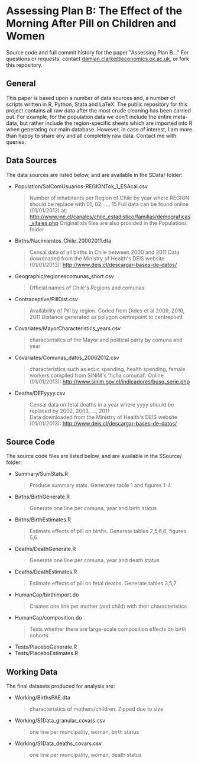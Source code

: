 # Assessing Plan B: The Effect of the Morning After Pill on Children and Women

Source code and full commit history for the paper "Assessing Plan B..."  For questions or requests, contact <damian.clarke@economics.ox.ac.uk>, or fork this repository.

## General

This paper is based upon a number of data sources and, a number of scripts written in R, Python, Stata and LaTeX.  The public repository for this project contains all raw data after the most crude cleaning has been carried out.  For example, for the population data we don't include the entire meta-data, but rather include the region-specific sheets which are imported into R when generating our main database.  However, in case of interest, I am more than happy to share any and all completely raw data.  Contact me with queries.

## Data Sources
The data sources are listed below, and are available in the SData/ folder:

* Population/SalComUsuarios-REGIONTok_1_ESAcal.csv
  > Number of inhabitants per Region of Chile by year 
  > where REGION should be replace with 01, 02, ..., 15 
  > Full data can be found online (01/01/2013) at:  
    http://www.ine.cl/canales/chile_estadistico/familias/demograficas_vitales.php 
  > Original xls files are also provided in the Population/. folder
* Births/Nacimientos_Chile_20002011.dta
  > Censal data of all births in Chile between 2000 and 2011
  > Data downloaded from the Ministry of Health's DEIS website (01/01/2013):
    http://www.deis.cl/descargar-bases-de-datos/
* Geographic/regionescomunas_short.csv
  > Official names of Chile's Regions and comunas
* Contraceptive/PillDist.csv
  > Availability of Pill by region.  Coded from Dides et al 2009, 2010, 2011
  > Distance generated as polygon centrepoint to centrepoint
* Covariates/MayorCharacteristics_years.csv
  > characterisitcs of the Mayor and political party by comuna and year
* Covariates/Comunas_datos_20062012.csv
  > characteristics such as educ spending, health spending, female workers
  > compiled from SINIM's 'ficha comunal'.  Online (01/01/2013):
    http://www.sinim.gov.cl/indicadores/busq_serie.php
* Deaths/DEFyyyy.csv
  > Censal data on fetal deaths in a year
  > where yyyy should be replaced by 2002, 2003, ..., 2011	
  > Data downloaded from the Ministry of Health's DEIS website (01/01/2013):
    http://www.deis.cl/descargar-bases-de-datos/

## Source Code
The source code files are listed below, and are available in the SSource/ folder:

* Summary/SumStats.R
  > Produce summary stats.  Generates table 1 and figures 1-4 
* Births/BirthGenerate.R
  > Generate one line per comuna, year and birth status
* Births/BirthEstimates.R
  > Estimate effects of pill on births. Generate tables 2,5,6,8, figures 5,6
* Deaths/DeathGenerate.R
  > Generate one line per comuna, year and death status
* Deaths/DeathEstimates.R
  > Estimate effects of pill on fetal deaths. Generate tables 3,5,7
* HumanCap/birthimport.do
  > Creates one line per mother (and child) with their characteristics
* HumanCap/composition.do
  > Tests whether there are large-scale composition effects on birth cohorts
* Tests/PlaceboGenerate.R
* Tests/PlaceboEstimates.R

## Working Data
The final datasets produced for analysis are:

* Working/BirthsPAE.dta 
  > characteristics of mothers/children.  Zipped due to size
* Working/S1Data_granular_covars.csv 
  > one line per muncipality, woman, birth status
* Working/S1Data_deaths_covars.csv 
  > one line per muncipality, woman, death status
